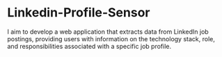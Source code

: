 # Linkedin-Profile-Sensor
I aim to develop a web application that extracts data from LinkedIn job postings, providing users with information on the technology stack, role, and  responsibilities associated with a specific job profile.
